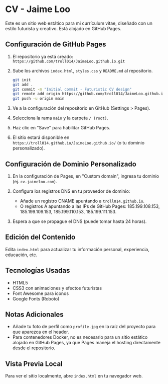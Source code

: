 # CV - Jaime Loo

Este es un sitio web estático para mi currículum vitae, diseñado con un estilo futurista y creativo. Está alojado en GitHub Pages.

## Configuración de GitHub Pages

1. El repositorio ya está creado: `https://github.com/troll014/JaimeLoo.github.io.git`

2. Sube los archivos `index.html`, `styles.css` y `README.md` al repositorio.

   ```bash
   git init
   git add .
   git commit -m "Initial commit - Futuristic CV design"
   git remote add origin https://github.com/troll014/JaimeLoo.github.io.git
   git push -u origin main
   ```

3. Ve a la configuración del repositorio en GitHub (Settings > Pages).

4. Selecciona la rama `main` y la carpeta `/ (root)`.

5. Haz clic en "Save" para habilitar GitHub Pages.

6. El sitio estará disponible en `https://troll014.github.io/JaimeLoo.github.io/` (o tu dominio personalizado).

## Configuración de Dominio Personalizado

1. En la configuración de Pages, en "Custom domain", ingresa tu dominio (ej. `cv.jaimeloo.com`).

2. Configura los registros DNS en tu proveedor de dominio:
   - Añade un registro CNAME apuntando a `troll014.github.io`.
   - O registros A apuntando a las IPs de GitHub Pages: 185.199.108.153, 185.199.109.153, 185.199.110.153, 185.199.111.153.

3. Espera a que se propague el DNS (puede tomar hasta 24 horas).

## Edición del Contenido

Edita `index.html` para actualizar tu información personal, experiencia, educación, etc.

## Tecnologías Usadas

- HTML5
- CSS3 con animaciones y efectos futuristas
- Font Awesome para íconos
- Google Fonts (Roboto)

## Notas Adicionales

- Añade tu foto de perfil como `profile.jpg` en la raíz del proyecto para que aparezca en el header.
- Para contenedores Docker, no es necesario para un sitio estático alojado en GitHub Pages, ya que Pages maneja el hosting directamente desde el repositorio.

## Vista Previa Local

Para ver el sitio localmente, abre `index.html` en tu navegador web.
